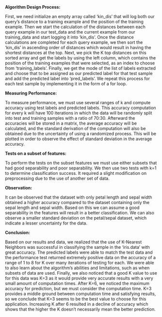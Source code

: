 **Algorithm Design Process:**

First, we need initialize an empty array called ‘kin_dis’ that will log both our query’s distance to a training example and the position of the training example. Then we start the calculation of the distances between each query example in our test_data and the current example from our training_data and start logging it into ‘kin_dis’.
Once the distance calculations are completed for each query example, we then sort the ‘kin_dis’ in ascending order of distances which would result in having the shortest distances at the top. Next, we pick the K top distances on this sorted array and get the labels by using the left column, which contains the position of the training examples that were selected, as an index to choose from ‘training_labels’.
Finally, we get the mode of the list of labels extracted and choose that to be assigned as our predicted label for that test sample and add the predicted label into ‘pred_labels’. We repeat this process for each test sample by implementing it in the form of a for loop.



**Measuring Performance:**

To measure performance, we must use several ranges of k and compute accuracy using test labels and predicted labels. This accuracy computation for every k will have 100 iterations in which the data will be randomly split into test and training samples with a ratio of 70:30. Afterward the accuracies will be stored in a matrix, the average accuracy will be calculated, and the standard derivation of the computation will also be obtained due to the uncertainty of using a randomized process. This will be plotted in order to observe the effect of standard deviation in the average accuracy.


**Tests on a subset of features:**

To perform the tests on the subset features we must use either subsets that had good separability and poor separability. We then use two tests with k=1 to determine classification success. It required a slight modification on preprocessing due to the use of another set of data.


**Observation:**

It can be observed that the dataset with only petal length and sepal width obtained a higher accuracy compared to the dataset containing only the sepal length and sepal width. Based on this we can assume a good separability in the features will result in a better classification. We can also observe a smaller standard deviation on the petal/sepal dataset, which indicate a lesser uncertainty for the data.


**Conclusion:**

Based on our results and data, we realized that the use of K-Nearest Neighbors was successful in classifying the sample in the ‘iris.data’ with great accuracy. The predicted labels were able to match the test data and the performance test returned extremely positive data on the accuracy of a range of 1 to 8 for K over many iterations of testing for each. We were able to also learn about the algorithm’s abilities and limitations, such as when subsets of data are used. Finally, we also noticed that a good K value to use for this data was K=3 as it would provide very accurate results with a very small amount of computation times. After K=6, we noticed the maximum accuracy for prediction, but we must consider the computation time. K=3 provides a middle ground between computation time and satisfying results, so we conclude that K=3 seems to be the best value to choose for this application. Increasing K after 6 resulted in a decline of accuracy which shows that the higher the K doesn’t necessarily mean the better prediction.
